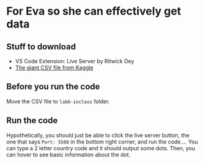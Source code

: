 # For Eva so she can effectively get data
## Stuff to download
- VS Code Extension: Live Server by Ritwick Dey
- [The giant CSV file from Kaggle](https://www.kaggle.com/datasets/asaniczka/top-spotify-songs-in-73-countries-daily-updated)

## Before you run the code
Move the CSV file to `lab6-inclass` folder.

## Run the code
Hypothetically, you should just be able to click the live server button, the one that says `Port: 5500` in the bottom right corner, and run the code.... You can type a 2 letter country code and it should output some dots. Then, you can hover to see basic information about the dot.